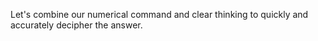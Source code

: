 Let's combine our numerical command and clear thinking to quickly and accurately decipher the answer.